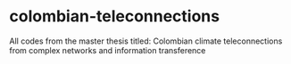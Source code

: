 # colombian-teleconnections
All codes from the master thesis titled: Colombian climate teleconnections from complex networks and information transference 
